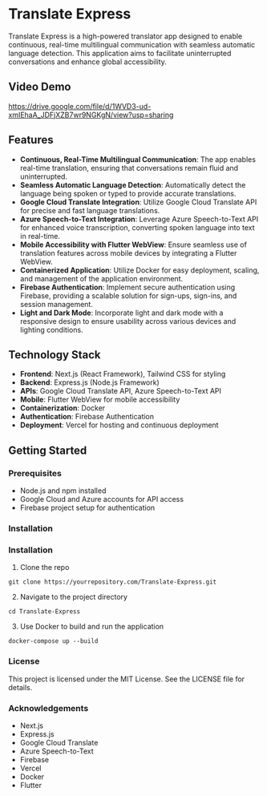 # Translate Express

Translate Express is a high-powered translator app designed to enable continuous, real-time multilingual communication with seamless automatic language detection. This application aims to facilitate uninterrupted conversations and enhance global accessibility.

## Video Demo
[https://drive.google.com/file/d/1WVD3-ud-xmIEhaA_JDFjXZB7wr9NGKgN/view?usp=sharing
](https://drive.google.com/file/d/1WVD3-ud-xmIEhaA_JDFjXZB7wr9NGKgN/view?usp=sharing)

## Features

- **Continuous, Real-Time Multilingual Communication**: The app enables real-time translation, ensuring that conversations remain fluid and uninterrupted.
- **Seamless Automatic Language Detection**: Automatically detect the language being spoken or typed to provide accurate translations.
- **Google Cloud Translate Integration**: Utilize Google Cloud Translate API for precise and fast language translations.
- **Azure Speech-to-Text Integration**: Leverage Azure Speech-to-Text API for enhanced voice transcription, converting spoken language into text in real-time.
- **Mobile Accessibility with Flutter WebView**: Ensure seamless use of translation features across mobile devices by integrating a Flutter WebView.
- **Containerized Application**: Utilize Docker for easy deployment, scaling, and management of the application environment.
- **Firebase Authentication**: Implement secure authentication using Firebase, providing a scalable solution for sign-ups, sign-ins, and session management.
- **Light and Dark Mode**: Incorporate light and dark mode with a responsive design to ensure usability across various devices and lighting conditions.

## Technology Stack

- **Frontend**: Next.js (React Framework), Tailwind CSS for styling
- **Backend**: Express.js (Node.js Framework)
- **APIs**: Google Cloud Translate API, Azure Speech-to-Text API
- **Mobile**: Flutter WebView for mobile accessibility
- **Containerization**: Docker
- **Authentication**: Firebase Authentication
- **Deployment**: Vercel for hosting and continuous deployment

## Getting Started

### Prerequisites

- Node.js and npm installed
- Google Cloud and Azure accounts for API access
- Firebase project setup for authentication

### Installation

### Installation

1. Clone the repo
 ```
 git clone https://yourrepository.com/Translate-Express.git
 ```
2. Navigate to the project directory
```
cd Translate-Express
```
3. Use Docker to build and run the application
```
docker-compose up --build
```

### License
This project is licensed under the MIT License. See the LICENSE file for details.

### Acknowledgements
- Next.js
- Express.js
- Google Cloud Translate
- Azure Speech-to-Text
- Firebase
- Vercel
- Docker
- Flutter
